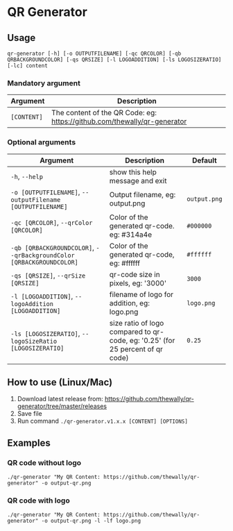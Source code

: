 # QR Generator

## Usage

`qr-generator [-h] [-o OUTPUTFILENAME] [-qc QRCOLOR] [-qb QRBACKGROUNDCOLOR] [-qs QRSIZE] [-l LOGOADDITION] [-ls LOGOSIZERATIO] [-lc] content`

### Mandatory argument

| Argument    | Description                                                              |     
|-------------|--------------------------------------------------------------------------|
| `[CONTENT]` | The content of the QR Code: eg: https://github.com/thewally/qr-generator |

### Optional arguments

| Argument                                                             | Description                                                                    | Default      |    
|----------------------------------------------------------------------|--------------------------------------------------------------------------------|--------------|
| `-h`, `--help`                                                       | show this help message and exit                                                |              |
| `-o [OUTPUTFILENAME]`, `--outputFilename [OUTPUTFILENAME]`           | Output filename, eg: output.png                                                | `output.png` |
| `-qc [QRCOLOR]`, `--qrColor [QRCOLOR]`                               | Color of the generated qr-code. eg: #314a4e                                    | `#000000`      |
| `-qb [QRBACKGROUNDCOLOR]`, `--qrBackgroundColor [QRBACKGROUNDCOLOR]` | Color of the generated qr-code, eg: #ffffff                                    | `#ffffff`      |
| `-qs [QRSIZE]`, `--qrSize [QRSIZE]`                                  | qr-code size in pixels, eg: '3000'                                             | `3000`         |
| `-l [LOGOADDITION]`, `--logoAddition [LOGOADDITION]`                 | filename of logo for addition, eg: logo.png                                    | `logo.png`     |
| `-ls [LOGOSIZERATIO]`, `--logoSizeRatio [LOGOSIZERATIO]`             | size ratio of logo compared to qr-code, eg: '0.25' (for 25 percent of qr code) | `0.25`         |

## How to use (Linux/Mac)

1. Download latest release from: https://github.com/thewally/qr-generator/tree/master/releases
2. Save file
3. Run command `./qr-generator.v1.x.x [CONTENT] [OPTIONS]`

## Examples

### QR code without logo
`./qr-generator "My QR Content: https://github.com/thewally/qr-generator" -o output-qr.png`

### QR code with logo
`./qr-generator "My QR Content: https://github.com/thewally/qr-generator" -o output-qr.png -l -lf logo.png`
